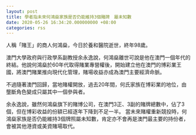 ```yaml
---
layout: post
title: 學者指未來何鴻燊家族是否仍能維持3個賭牌　屬未知數
date: 2020-05-26 16:34:20.000000000 +08:00
categories: rss
---
```


人稱「賭王」的商人何鴻燊，今日於養和醫院逝世，終年98歲。

澳門大學政府與行政學系副教授余永逸說，何鴻燊離世可說是他在澳門一個年代的終結。他說何鴻燊於60年代取得賭業專營權後，開始建立他在澳門的博彩業王國，將澳門賭業推向現代化管理，賭場收益亦成為澳門主要經濟命脈。

不過隨著澳門回歸，當地賭權開放，過去20年間，何氏家族在博彩業的地位，由壟斷角色變成只屬其中一個參與者。

余永逸說，雖然何鴻燊旗下的賭博公司，在澳門3正、3副的賭牌總數中，佔了3個，但在博彩收益的份額已經逐年下降到不足一半。 當未來賭權重新競投時，何鴻燊家族是否仍能維持3個牌照屬未知數，肯定亦不會再是澳門最主要的持份者，會被其他港資或美資賭場取代。
